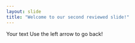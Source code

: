```yaml
---
layout: slide
title: "Welcome to our second reviewed slide!"
---
```

Your text
Use the left arrow to go back!
